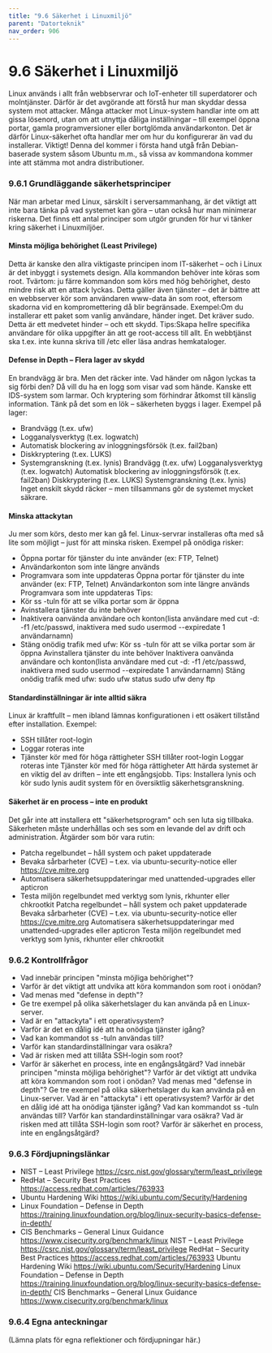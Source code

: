 ```yaml
---
title: "9.6 Säkerhet i Linuxmiljö"
parent: "Datorteknik"
nav_order: 906
---
```


# 9.6 Säkerhet i Linuxmiljö

Linux används i allt från webbservrar och IoT-enheter till superdatorer och molntjänster. Därför är det avgörande att förstå hur man skyddar dessa system mot attacker. Många attacker mot Linux-system handlar inte om att gissa lösenord, utan om att utnyttja dåliga inställningar – till exempel öppna portar, gamla programversioner eller bortglömda användarkonton. Det är därför Linux-säkerhet ofta handlar mer om hur du konfigurerar än vad du installerar.
Viktigt! Denna del kommer i första hand utgå från Debian-baserade system såsom Ubuntu m.m., så vissa av kommandona kommer inte att stämma mot andra distributioner.
### 9.6.1 Grundläggande säkerhetsprinciper
När man arbetar med Linux, särskilt i serversammanhang, är det viktigt att inte bara tänka på vad systemet kan göra – utan också hur man minimerar riskerna. Det finns ett antal principer som utgör grunden för hur vi tänker kring säkerhet i Linuxmiljöer.
#### Minsta möjliga behörighet (Least Privilege)
Detta är kanske den allra viktigaste principen inom IT-säkerhet – och i Linux är det inbyggt i systemets design. Alla kommandon behöver inte köras som root. Tvärtom: ju färre kommandon som körs med hög behörighet, desto mindre risk att en attack lyckas. Detta gäller även tjänster – det är bättre att en webbserver kör som användaren www-data än som root, eftersom skadorna vid en kompromettering då blir begränsade.
Exempel:Om du installerar ett paket som vanlig användare, händer inget. Det kräver sudo. Detta är ett medvetet hinder – och ett skydd.
Tips:Skapa hellre specifika användare för olika uppgifter än att ge root-access till allt. En webbtjänst ska t.ex. inte kunna skriva till /etc eller läsa andras hemkataloger.
#### Defense in Depth – Flera lager av skydd
En brandvägg är bra. Men det räcker inte. Vad händer om någon lyckas ta sig förbi den? Då vill du ha en logg som visar vad som hände. Kanske ett IDS-system som larmar. Och kryptering som förhindrar åtkomst till känslig information.
Tänk på det som en lök – säkerheten byggs i lager.
Exempel på lager:
- Brandvägg (t.ex. ufw)
- Logganalysverktyg (t.ex. logwatch)
- Automatisk blockering av inloggningsförsök (t.ex. fail2ban)
- Diskkryptering (t.ex. LUKS)
- Systemgranskning (t.ex. lynis)
Brandvägg (t.ex. ufw)
Logganalysverktyg (t.ex. logwatch)
Automatisk blockering av inloggningsförsök (t.ex. fail2ban)
Diskkryptering (t.ex. LUKS)
Systemgranskning (t.ex. lynis)
Inget enskilt skydd räcker – men tillsammans gör de systemet mycket säkrare.
#### Minska attackytan
Ju mer som körs, desto mer kan gå fel. Linux-servrar installeras ofta med så lite som möjligt – just för att minska risken.
Exempel på onödiga risker:
- Öppna portar för tjänster du inte använder (ex: FTP, Telnet)
- Användarkonton som inte längre används
- Programvara som inte uppdateras
Öppna portar för tjänster du inte använder (ex: FTP, Telnet)
Användarkonton som inte längre används
Programvara som inte uppdateras
Tips:
- Kör ss -tuln för att se vilka portar som är öppna
- Avinstallera tjänster du inte behöver
- Inaktivera oanvända användare och konton(lista användare med cut -d: -f1 /etc/passwd, inaktivera med sudo usermod --expiredate 1 användarnamn)
- Stäng onödig trafik med ufw:
Kör ss -tuln för att se vilka portar som är öppna
Avinstallera tjänster du inte behöver
Inaktivera oanvända användare och konton(lista användare med cut -d: -f1 /etc/passwd, inaktivera med sudo usermod --expiredate 1 användarnamn)
Stäng onödig trafik med ufw:
sudo ufw status
sudo ufw deny ftp
#### Standardinställningar är inte alltid säkra
Linux är kraftfullt – men ibland lämnas konfigurationen i ett osäkert tillstånd efter installation.
Exempel:
- SSH tillåter root-login
- Loggar roteras inte
- Tjänster kör med för höga rättigheter
SSH tillåter root-login
Loggar roteras inte
Tjänster kör med för höga rättigheter
Att härda systemet är en viktig del av driften – inte ett engångsjobb.
Tips: Installera lynis och kör sudo lynis audit system för en översiktlig säkerhetsgranskning.
#### Säkerhet är en process – inte en produkt
Det går inte att installera ett "säkerhetsprogram" och sen luta sig tillbaka. Säkerheten måste underhållas och ses som en levande del av drift och administration.
Åtgärder som bör vara rutin:
- Patcha regelbundet – håll system och paket uppdaterade
- Bevaka sårbarheter (CVE) – t.ex. via ubuntu-security-notice eller https://cve.mitre.org
- Automatisera säkerhetsuppdateringar med unattended-upgrades eller apticron
- Testa miljön regelbundet med verktyg som lynis, rkhunter eller chkrootkit
Patcha regelbundet – håll system och paket uppdaterade
Bevaka sårbarheter (CVE) – t.ex. via ubuntu-security-notice eller https://cve.mitre.org
Automatisera säkerhetsuppdateringar med unattended-upgrades eller apticron
Testa miljön regelbundet med verktyg som lynis, rkhunter eller chkrootkit
### 9.6.2 Kontrollfrågor
- Vad innebär principen "minsta möjliga behörighet"?
- Varför är det viktigt att undvika att köra kommandon som root i onödan?
- Vad menas med "defense in depth"?
- Ge tre exempel på olika säkerhetslager du kan använda på en Linux-server.
- Vad är en "attackyta" i ett operativsystem?
- Varför är det en dålig idé att ha onödiga tjänster igång?
- Vad kan kommandot ss -tuln användas till?
- Varför kan standardinställningar vara osäkra?
- Vad är risken med att tillåta SSH-login som root?
- Varför är säkerhet en process, inte en engångsåtgärd?
Vad innebär principen "minsta möjliga behörighet"?
Varför är det viktigt att undvika att köra kommandon som root i onödan?
Vad menas med "defense in depth"?
Ge tre exempel på olika säkerhetslager du kan använda på en Linux-server.
Vad är en "attackyta" i ett operativsystem?
Varför är det en dålig idé att ha onödiga tjänster igång?
Vad kan kommandot ss -tuln användas till?
Varför kan standardinställningar vara osäkra?
Vad är risken med att tillåta SSH-login som root?
Varför är säkerhet en process, inte en engångsåtgärd?
### 9.6.3 Fördjupningslänkar
- NIST – Least Privilege https://csrc.nist.gov/glossary/term/least_privilege
- RedHat – Security Best Practices https://access.redhat.com/articles/763933
- Ubuntu Hardening Wiki https://wiki.ubuntu.com/Security/Hardening
- Linux Foundation – Defense in Depth https://training.linuxfoundation.org/blog/linux-security-basics-defense-in-depth/
- CIS Benchmarks – General Linux Guidance https://www.cisecurity.org/benchmark/linux
NIST – Least Privilege https://csrc.nist.gov/glossary/term/least_privilege
RedHat – Security Best Practices https://access.redhat.com/articles/763933
Ubuntu Hardening Wiki https://wiki.ubuntu.com/Security/Hardening
Linux Foundation – Defense in Depth https://training.linuxfoundation.org/blog/linux-security-basics-defense-in-depth/
CIS Benchmarks – General Linux Guidance https://www.cisecurity.org/benchmark/linux
### 9.6.4 Egna anteckningar
(Lämna plats för egna reflektioner och fördjupningar här.)
